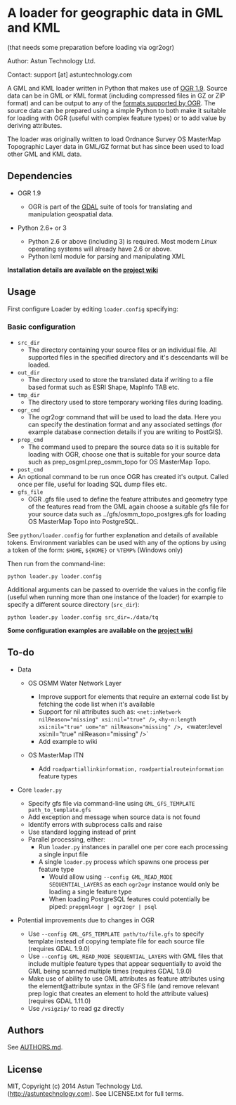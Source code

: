 # A loader for geographic data in GML and KML #
(that needs some preparation before loading via ogr2ogr)

Author: Astun Technology Ltd.

Contact: support [at] astuntechnology.com

A GML and KML loader written in Python that makes use of [OGR 1.9](http://www.gdal.org/ogr/). Source data can be in GML or KML format (including compressed files in GZ or ZIP format) and can be output to any of the [formats supported by OGR](http://www.gdal.org/ogr/ogr_formats.html). The source data can be prepared using a simple Python to both make it suitable for loading with OGR (useful with complex feature types) or to add value by deriving attributes.

The loader was originally written to load Ordnance Survey OS MasterMap Topographic Layer data in GML/GZ format but has since been used to load other GML and KML data.

## Dependencies ##

* OGR 1.9
  * OGR is part of the [GDAL](http://www.gdal.org/ogr/) suite of tools for translating and manipulation geospatial data.

* Python 2.6+ or 3
  * Python 2.6 or above (including 3) is required. Most modern *Linux* operating systems will already have 2.6 or above.
  * Python lxml module for parsing and manipulating XML

__Installation details are available on the [project wiki](https://github.com/AstunTechnology/Loader/wiki)__

## Usage ##

First configure Loader by editing `loader.config` specifying:

### Basic configuration ###

* `src_dir`
  * The directory containing your source files or an individual file. All supported files in the specified directory and it's descendants will be loaded.
* `out_dir`
  * The directory used to store the translated data if writing to a file based format such as ESRI Shape, MapInfo TAB etc.
* `tmp_dir`
  * The directory used to store temporary working files during loading.
* `ogr_cmd`
  * The ogr2ogr command that will be used to load the data. Here you can specify the destination format and any associated settings (for example database connection details if you are writing to PostGIS).
* `prep_cmd`
  * The command used to prepare the source data so it is suitable for loading with OGR, choose one that is suitable for your source data such as prep_osgml.prep_osmm_topo for OS MasterMap Topo.
* `post_cmd`
 * An optional command to be run once OGR has created it's output. Called once per file, useful for loading SQL dump files etc.
* `gfs_file`
  * OGR .gfs file used to define the feature attributes and geometry type of the features read from the GML again choose a suitable gfs file for your source data such as ../gfs/osmm_topo_postgres.gfs for loading OS MasterMap Topo into PostgreSQL.

See `python/loader.config` for further explanation and details of available tokens. Environment variables can be used with any of the options by using a token of the form: `$HOME`, `${HOME}` or `%TEMP%` (Windows only)

Then run from the command-line:

    python loader.py loader.config

Additional arguments can be passed to override the values in the config file (useful when running more than one instance of the loader) for example to specify a different source directory (`src_dir`):

    python loader.py loader.config src_dir=./data/tq

__Some configuration examples are available on the [project wiki](https://github.com/AstunTechnology/Loader/wiki)__

## To-do ##

* Data

    * OS OSMM Water Network Layer
        * Improve support for elements that require an external code list by fetching the code list when it's available
        * Support for nil attributes such as: `<net:inNetwork nilReason="missing" xsi:nil="true" />`, `<hy-n:length xsi:nil="true" uom="m" nilReason="missing" />, `<water:level xsi:nil="true" nilReason="missing" />`
        * Add example to wiki

    * OS MasterMap ITN
        * Add `roadpartiallinkinformation,` `roadpartialrouteinformation` feature types

* Core `loader.py`
    * Specify gfs file via command-line using `GML_GFS_TEMPLATE path_to_template.gfs`
    * Add exception and message when source data is not found
    * Identify errors with subprocess calls and raise
    * Use standard logging instead of print
    * Parallel processing, either:
        * Run `loader.py` instances in parallel one per core each processing a single input file
        * A single `loader.py` process which spawns one process per feature type
            * Would allow using `--config GML_READ_MODE SEQUENTIAL_LAYERS` as each `ogr2ogr` instance would only be loading a single feature type
            * When loading PostgreSQL features could potentially be piped: `prepgml4ogr | ogr2ogr | psql`

* Potential improvements due to changes in OGR
    * Use `--config GML_GFS_TEMPLATE path/to/file.gfs` to specify template instead of copying template file for each source file (requires GDAL 1.9.0)
    * Use `--config GML_READ_MODE SEQUENTIAL_LAYERS` with GML files that include multiple feature types that appear sequentially to avoid the GML being scanned multiple times (requires GDAL 1.9.0)
    * Make use of ability to use GML attributes as feature attributes using the element@attribute syntax in the GFS file (and remove relevant prep logic that creates an element to hold the attribute values) (requires GDAL 1.11.0)
    * Use `/vsigzip/` to read gz directly

## Authors

See [AUTHORS.md](./AUTHORS.md).

## License

MIT, Copyright (c) 2014 Astun Technology Ltd. (http://astuntechnology.com). See LICENSE.txt for full terms.
